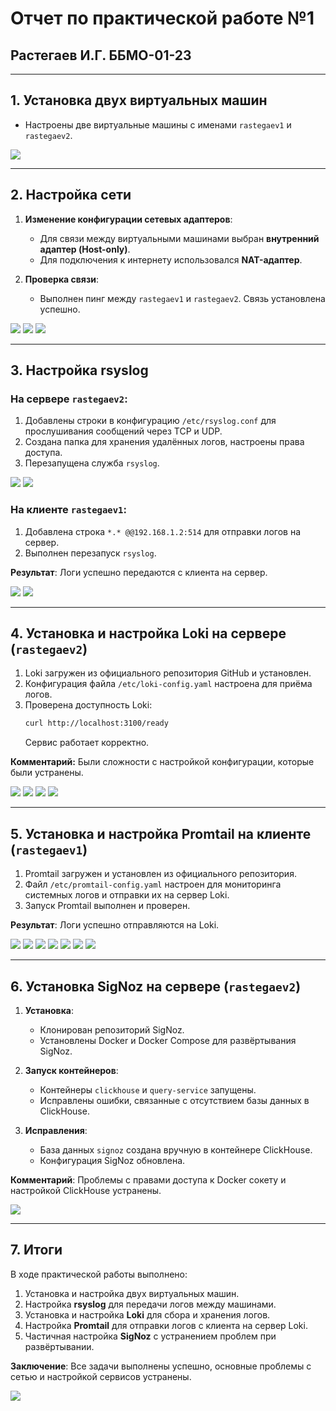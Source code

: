 # **Отчет по практической работе №1**
## Растегаев И.Г. ББМО-01-23

---

## **1. Установка двух виртуальных машин**
- Настроены две виртуальные машины с именами `rastegaev1` и `rastegaev2`.

![](https://i.imgur.com/yk6wiYd.png)

---

## **2. Настройка сети**
1. **Изменение конфигурации сетевых адаптеров**:
   - Для связи между виртуальными машинами выбран **внутренний адаптер (Host-only)**.
   - Для подключения к интернету использовался **NAT-адаптер**.

2. **Проверка связи**:
   - Выполнен пинг между `rastegaev1` и `rastegaev2`. Связь установлена успешно.

![](https://i.imgur.com/SEUMNdU.png)
![](https://i.imgur.com/Loe5ezY.png)
![](https://i.imgur.com/H1y31Et.png)

---

## **3. Настройка rsyslog**

### **На сервере `rastegaev2`**:
1. Добавлены строки в конфигурацию `/etc/rsyslog.conf` для прослушивания сообщений через TCP и UDP.
2. Создана папка для хранения удалённых логов, настроены права доступа.
3. Перезапущена служба `rsyslog`.

![](https://i.imgur.com/fNWiMMS.png)
![](https://i.imgur.com/9MkNDOp.png)

### **На клиенте `rastegaev1`**:
1. Добавлена строка `*.* @@192.168.1.2:514` для отправки логов на сервер.
2. Выполнен перезапуск `rsyslog`.

**Результат**: Логи успешно передаются с клиента на сервер.

![](https://i.imgur.com/dK103ZI.png)
![](https://i.imgur.com/o4CAbLi.png)

---

## **4. Установка и настройка Loki на сервере (`rastegaev2`)**
1. Loki загружен из официального репозитория GitHub и установлен.
2. Конфигурация файла `/etc/loki-config.yaml` настроена для приёма логов.
3. Проверена доступность Loki:
   ```bash
   curl http://localhost:3100/ready
   ```
   Сервис работает корректно.

**Комментарий:** Были сложности с настройкой конфигурации, которые были устранены.

![](https://i.imgur.com/Zszyadu.png)
![](https://i.imgur.com/6sLhrVi.png)
![](https://i.imgur.com/AUTjMx8.png)
![](https://i.imgur.com/o5xr7At.png)

---

## **5. Установка и настройка Promtail на клиенте (`rastegaev1`)**
1. Promtail загружен и установлен из официального репозитория.
2. Файл `/etc/promtail-config.yaml` настроен для мониторинга системных логов и отправки их на сервер Loki.
3. Запуск Promtail выполнен и проверен.

**Результат**: Логи успешно отправляются на Loki.

![](https://i.imgur.com/5D1FY7M.png)
![](https://i.imgur.com/XatVyz2.png)
![](https://i.imgur.com/pvUHflH.png)
![](https://i.imgur.com/J4gMmFr.png)
![](https://i.imgur.com/9c6qnfx.png)
![](https://i.imgur.com/li7tooZ.png)
![](https://i.imgur.com/8O7MjxC.png)

---

## **6. Установка SigNoz на сервере (`rastegaev2`)**
1. **Установка**:
   - Клонирован репозиторий SigNoz.
   - Установлены Docker и Docker Compose для развёртывания SigNoz.

2. **Запуск контейнеров**:
   - Контейнеры `clickhouse` и `query-service` запущены.
   - Исправлены ошибки, связанные с отсутствием базы данных в ClickHouse.

3. **Исправления**:
   - База данных `signoz` создана вручную в контейнере ClickHouse.
   - Конфигурация SigNoz обновлена.

**Комментарий**: Проблемы с правами доступа к Docker сокету и настройкой ClickHouse устранены.

![](https://i.imgur.com/tqgJ3zd.png)

---

## **7. Итоги**
В ходе практической работы выполнено:
1. Установка и настройка двух виртуальных машин.
2. Настройка **rsyslog** для передачи логов между машинами.
3. Установка и настройка **Loki** для сбора и хранения логов.
4. Настройка **Promtail** для отправки логов с клиента на сервер Loki.
5. Частичная настройка **SigNoz** с устранением проблем при развёртывании.

**Заключение**: Все задачи выполнены успешно, основные проблемы с сетью и настройкой сервисов устранены.

![](https://i.imgur.com/XatVyz2.png)
